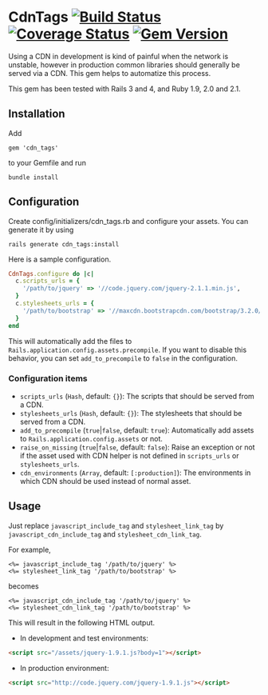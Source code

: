 # CdnTags [![Build Status][travis-img]][travis-link] [![Coverage Status][coveralls-img]][coveralls-link] [![Gem Version][gem-img]][gem-link]


Using a CDN in development is kind of painful when the 
network is unstable, however in production common libraries
should generally be served via a CDN.
This gem helps to automatize this process.

This gem has been tested with Rails 3 and 4, and Ruby 1.9, 2.0 and 2.1.

## Installation

Add 

```
gem 'cdn_tags'
```

to your Gemfile and run 

```
bundle install
```


## Configuration

Create config/initializers/cdn_tags.rb and configure your assets.
You can generate it by using

```
rails generate cdn_tags:install
```

Here is a sample configuration.

```ruby
CdnTags.configure do |c|
  c.scripts_urls = {
    '/path/to/jquery' => '//code.jquery.com/jquery-2.1.1.min.js',
  }
  c.stylesheets_urls = {
    '/path/to/bootstrap' => '//maxcdn.bootstrapcdn.com/bootstrap/3.2.0/css/bootstrap.min.css'
  }
end
```

This will automatically add the files to `Rails.application.config.assets.precompile`. If you want to disable this behavior, you can set
`add_to_precompile` to `false` in the configuration.

### Configuration items

* `scripts_urls` (`Hash`, default: `{}`): The scripts that should be served from a CDN.
* `stylesheets_urls` (`Hash`, default: `{}`): The stylesheets that should be served from a CDN.
* `add_to_precompile` (`true`|`false`, default: `true`): Automatically add assets to `Rails.application.config.assets` or not.
* `raise_on_missing` (`true`|`false`, default: `false`): Raise an exception or not if the asset used with CDN helper is not defined in `scripts_urls` or `stylesheets_urls`.
* `cdn_environments` (`Array`, default: `[:production]`): The environments in which CDN should be used instead of normal asset.

## Usage

Just replace `javascript_include_tag` and `stylesheet_link_tag`
by `javascript_cdn_include_tag` and `stylesheet_cdn_link_tag`.

For example, 

```erb
<%= javascript_include_tag '/path/to/jquery' %>
<%= stylesheet_link_tag '/path/to/bootstrap' %>
```

becomes 

```erb
<%= javascript_cdn_include_tag '/path/to/jquery' %>
<%= stylesheet_cdn_link_tag '/path/to/bootstrap' %>
```

This will result in the following HTML output.

* In development and test environments:

```html
<script src="/assets/jquery-1.9.1.js?body=1"></script>
```

* In production environment:

```html
<script src="http://code.jquery.com/jquery-1.9.1.js"></script>
```


[travis-link]: https://travis-ci.org/claude-tech/cdn-tags-rails
[travis-img]: https://travis-ci.org/claude-tech/cdn-tags-rails.svg?branch=master
[coveralls-link]: https://coveralls.io/r/claude-tech/cdn-tags-rails?branch=master
[coveralls-img]: https://img.shields.io/coveralls/claude-tech/cdn-tags-rails.svg
[gem-link]: http://badge.fury.io/rb/cdn_tags
[gem-img]: https://badge.fury.io/rb/cdn_tags.svg
